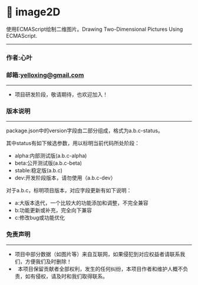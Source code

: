 # 🍇 image2D
使用ECMAScript绘制二维图片。Drawing Two-Dimensional Pictures Using ECMAScript.

****
### 作者:心叶
### 邮箱:yelloxing@gmail.com
****

- 项目研发阶段，敬请期待，也欢迎加入！

### 版本说明
------
package.json中的version字段由二部分组成，格式为a.b.c-status。

其中status有如下候选参数，用以标明当前代码所处阶段：
- alpha:内部测试版(a.b.c-alpha)
- beta:公开测试版(a.b.c-beta)
- stable:稳定版(a.b.c)
- dev:开发阶段版本，请勿使用（a.b.c-dev）

对于a.b.c，标明项目版本，对应字段更新有如下说明：
- a:大版本迭代，一个比较大的功能添加和调整，不完全兼容
- b:功能更新或补充，完全向下兼容
- c:修改bug或功能优化

### 免责声明
------
*   项目中部分数据（如图片等）来自互联网，如果侵犯到对应权益者请联系我们，方便我们及时删除！
*   本项目保留贡献者全部权利，发生的任何纠纷，本项目作者和维护人概不负责，如有侵权，请及时和我们取得联系。
